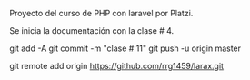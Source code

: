 Proyecto del curso de PHP con laravel por Platzi.

Se inicia la documentación con la clase # 4.

git add -A
git commit -m "clase # 11"
git push -u origin master





git remote add origin https://github.com/rrg1459/larax.git
